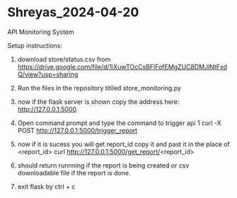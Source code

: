 # Shreyas_2024-04-20
API Monitoring System

  Setup instructions: 
  1. download store/status.csv from https://drive.google.com/file/d/1iXuwTOcCsBFlFofEMgZUC8DMJlNtFxdQ/view?usp=sharing

  2. Run the files in the repository titiled store_monitoring.py

  3. now if the flask server is shown copy the address here: http://127.0.0.1:5000

  4. Open command prompt and type the command to trigger api 1 curl -X POST http://127.0.0.1:5000/trigger_report

  5. now if it is sucess you will get report_id copy it and past it in the place of <report_id>  curl http://127.0.0.1:5000/get_report/<report_id>

  6. should return runnning if the report is being created or csv downloadable file if the report is done.

  7. exit flask by ctrl + c 
